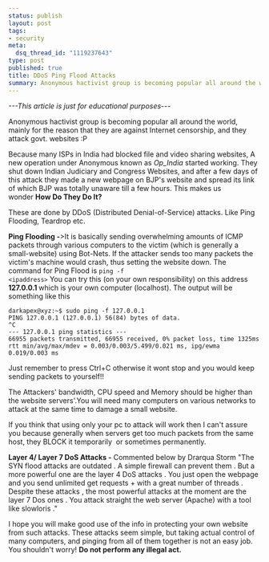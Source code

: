 ```yaml
--- 
status: publish
layout: post
tags: 
- security
meta: 
  dsq_thread_id: "1119237643"
type: post
published: true
title: DDoS Ping Flood Attacks
summary: Anonymous hactivist group is becoming popular all around the world, mainly for the reason that they are against Internet censorship, and they attack govt. websites. Because many ISPs in India had blocked file and video sharing websites, A new operation under Anonymous known as Op_India started working. They shut down
---
```

_---This article is just for educational purposes---_

Anonymous hactivist group is becoming popular all around the world, mainly for the reason that they are against Internet censorship, and they attack govt. websites :P

Because many ISPs in India had blocked file and video sharing websites, A new operation under Anonymous known as <i>Op_India </i>started working.
They shut down Indian Judiciary and Congress Websites, and after a few days of this attack they made a new webpage on BJP's website and spread its link of which BJP was totally unaware till a few hours.
This makes us wonder **How Do They Do It?**

These are done by DDoS (Distributed Denial-of-Service) attacks. Like Ping Flooding, Teardrop etc.

**Ping Flooding -**>It is basically sending overwhelming amounts of ICMP packets through various computers to the victim (which is generally a small-website) using Bot-Nets. If the attacker sends too many packets the victim's machine would crash, thus setting the website down.
The command for Ping Flood is <code>ping -f &lt;ipaddress&gt;</code>
You can try this (on your own responsibility) on this address <b>127.0.0.1 </b>which is your own computer (localhost).
The output will be something like this
<pre><code>darkapex@xyz:~$ sudo ping -f 127.0.0.1
PING 127.0.0.1 (127.0.0.1) 56(84) bytes of data.
^C
--- 127.0.0.1 ping statistics ---
66955 packets transmitted, 66955 received, 0% packet loss, time 1325ms
rtt min/avg/max/mdev = 0.003/0.003/5.499/0.021 ms, ipg/ewma 0.019/0.003 ms</code></pre>
Just remember to press Ctrl+C otherwise it wont stop and you would keep sending packets to yourself!!

The Attackers' bandwidth, CPU speed and Memory should be higher than the website servers'.You will need many computers on various networks to attack at the same time to damage a small website.

If you think that using only your pc to attack will work then I can't assure you because generally when servers get too much packets from the same host, they BLOCK it temporarily  or sometimes permanently.

**Layer 4/ Layer 7 DoS Attacks -** Commented below by Drarqua Storm "The SYN flood attacks are outdated . A simple firewall can prevent them .
But a more powerful one are the layer 4 DoS attacks .
You just open the webpage and you send unlimited get requests + with
a great number of threads .
Despite these attacks , the most powerful attacks at the moment
are the layer 7 Dos ones . You attack straight the web server (Apache)
with a tool like slowloris ."

I hope you will make good use of the info in protecting your own website from such attacks. These attacks seem simple, but taking actual control of many computers, and pinging from all of them together is not an easy job. You shouldn't worry! **Do not perform any illegal act.**
